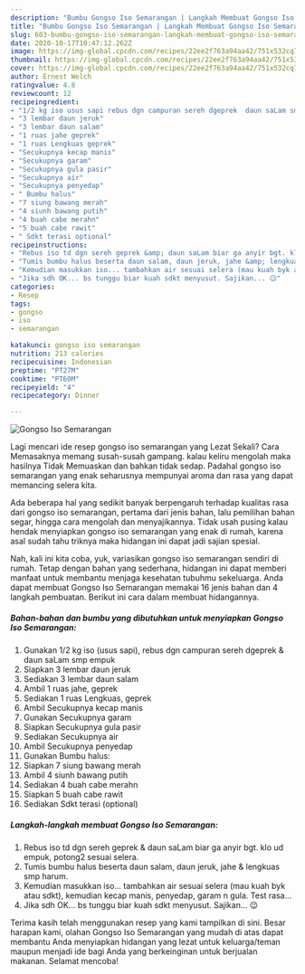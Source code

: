 ```yaml
---
description: "Bumbu Gongso Iso Semarangan | Langkah Membuat Gongso Iso Semarangan Yang Menggugah Selera"
title: "Bumbu Gongso Iso Semarangan | Langkah Membuat Gongso Iso Semarangan Yang Menggugah Selera"
slug: 603-bumbu-gongso-iso-semarangan-langkah-membuat-gongso-iso-semarangan-yang-menggugah-selera
date: 2020-10-17T10:47:12.262Z
image: https://img-global.cpcdn.com/recipes/22ee2f763a94aa42/751x532cq70/gongso-iso-semarangan-foto-resep-utama.jpg
thumbnail: https://img-global.cpcdn.com/recipes/22ee2f763a94aa42/751x532cq70/gongso-iso-semarangan-foto-resep-utama.jpg
cover: https://img-global.cpcdn.com/recipes/22ee2f763a94aa42/751x532cq70/gongso-iso-semarangan-foto-resep-utama.jpg
author: Ernest Welch
ratingvalue: 4.8
reviewcount: 12
recipeingredient:
- "1/2 kg iso usus sapi rebus dgn campuran sereh dgeprek  daun saLam smp empuk"
- "3 lembar daun jeruk"
- "3 lembar daun salam"
- "1 ruas jahe geprek"
- "1 ruas Lengkuas geprek"
- "Secukupnya kecap manis"
- "Secukupnya garam"
- "Secukupnya gula pasir"
- "Secukupnya air"
- "Secukupnya penyedap"
- " Bumbu halus"
- "7 siung bawang merah"
- "4 siunh bawang putih"
- "4 buah cabe merahn"
- "5 buah cabe rawit"
- " Sdkt terasi optional"
recipeinstructions:
- "Rebus iso td dgn sereh geprek &amp; daun saLam biar ga anyir bgt. klo ud empuk, potong2 sesuai selera."
- "Tumis bumbu halus beserta daun salam, daun jeruk, jahe &amp; lengkuas smp harum."
- "Kemudian masukkan iso... tambahkan air sesuai selera (mau kuah byk atau sdkt), kemudian kecap manis, penyedap, garam n gula. Test rasa..."
- "Jika sdh OK... bs tunggu biar kuah sdkt menyusut. Sajikan... 😉"
categories:
- Resep
tags:
- gongso
- iso
- semarangan

katakunci: gongso iso semarangan 
nutrition: 213 calories
recipecuisine: Indonesian
preptime: "PT27M"
cooktime: "PT60M"
recipeyield: "4"
recipecategory: Dinner

---
```



![Gongso Iso Semarangan](https://img-global.cpcdn.com/recipes/22ee2f763a94aa42/751x532cq70/gongso-iso-semarangan-foto-resep-utama.jpg)

Lagi mencari ide resep gongso iso semarangan yang Lezat Sekali? Cara Memasaknya memang susah-susah gampang. kalau keliru mengolah maka hasilnya Tidak Memuaskan dan bahkan tidak sedap. Padahal gongso iso semarangan yang enak seharusnya mempunyai aroma dan rasa yang dapat memancing selera kita.

Ada beberapa hal yang sedikit banyak berpengaruh terhadap kualitas rasa dari gongso iso semarangan, pertama dari jenis bahan, lalu pemilihan bahan segar, hingga cara mengolah dan menyajikannya. Tidak usah pusing kalau hendak menyiapkan gongso iso semarangan yang enak di rumah, karena asal sudah tahu triknya maka hidangan ini dapat jadi sajian spesial.




Nah, kali ini kita coba, yuk, variasikan gongso iso semarangan sendiri di rumah. Tetap dengan bahan yang sederhana, hidangan ini dapat memberi manfaat untuk membantu menjaga kesehatan tubuhmu sekeluarga. Anda dapat membuat Gongso Iso Semarangan memakai 16 jenis bahan dan 4 langkah pembuatan. Berikut ini cara dalam membuat hidangannya.

<!--inarticleads1-->

##### Bahan-bahan dan bumbu yang dibutuhkan untuk menyiapkan Gongso Iso Semarangan:

1. Gunakan 1/2 kg iso (usus sapi), rebus dgn campuran sereh dgeprek &amp; daun saLam smp empuk
1. Siapkan 3 lembar daun jeruk
1. Sediakan 3 lembar daun salam
1. Ambil 1 ruas jahe, geprek
1. Sediakan 1 ruas Lengkuas, geprek
1. Ambil Secukupnya kecap manis
1. Gunakan Secukupnya garam
1. Siapkan Secukupnya gula pasir
1. Sediakan Secukupnya air
1. Ambil Secukupnya penyedap
1. Gunakan  Bumbu halus:
1. Siapkan 7 siung bawang merah
1. Ambil 4 siunh bawang putih
1. Sediakan 4 buah cabe merahn
1. Siapkan 5 buah cabe rawit
1. Sediakan  Sdkt terasi (optional)




<!--inarticleads2-->

##### Langkah-langkah membuat Gongso Iso Semarangan:

1. Rebus iso td dgn sereh geprek &amp; daun saLam biar ga anyir bgt. klo ud empuk, potong2 sesuai selera.
1. Tumis bumbu halus beserta daun salam, daun jeruk, jahe &amp; lengkuas smp harum.
1. Kemudian masukkan iso... tambahkan air sesuai selera (mau kuah byk atau sdkt), kemudian kecap manis, penyedap, garam n gula. Test rasa...
1. Jika sdh OK... bs tunggu biar kuah sdkt menyusut. Sajikan... 😉




Terima kasih telah menggunakan resep yang kami tampilkan di sini. Besar harapan kami, olahan Gongso Iso Semarangan yang mudah di atas dapat membantu Anda menyiapkan hidangan yang lezat untuk keluarga/teman maupun menjadi ide bagi Anda yang berkeinginan untuk berjualan makanan. Selamat mencoba!
